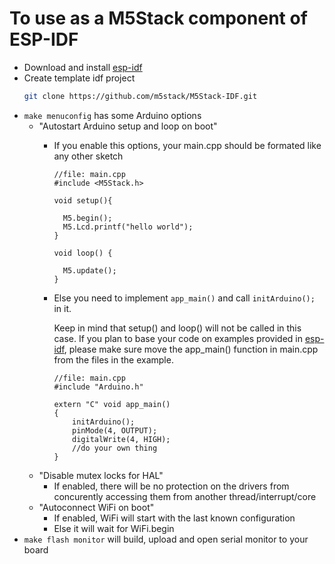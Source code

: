 To use as a M5Stack component of ESP-IDF
=================================================

- Download and install [esp-idf](https://github.com/espressif/esp-idf)
- Create template idf project
  ```bash
  git clone https://github.com/m5stack/M5Stack-IDF.git
  ```
- ```make menuconfig``` has some Arduino options
  - "Autostart Arduino setup and loop on boot"
    - If you enable this options, your main.cpp should be formated like any other sketch

      ```arduino
      //file: main.cpp
      #include <M5Stack.h>

      void setup(){

        M5.begin();
        M5.Lcd.printf("hello world");
      }

      void loop() {

        M5.update();
      }
      ```

    - Else you need to implement ```app_main()``` and call ```initArduino();``` in it.

      Keep in mind that setup() and loop() will not be called in this case.
      If you plan to base your code on examples provided in [esp-idf](https://github.com/espressif/esp-idf/tree/master/examples), please make sure move the app_main() function in main.cpp from the files in the example.

      ```arduino
      //file: main.cpp
      #include "Arduino.h"

      extern "C" void app_main()
      {
          initArduino();
          pinMode(4, OUTPUT);
          digitalWrite(4, HIGH);
          //do your own thing
      }
      ```
  - "Disable mutex locks for HAL"
    - If enabled, there will be no protection on the drivers from concurently accessing them from another thread/interrupt/core
  - "Autoconnect WiFi on boot"
    - If enabled, WiFi will start with the last known configuration
    - Else it will wait for WiFi.begin
- ```make flash monitor``` will build, upload and open serial monitor to your board
